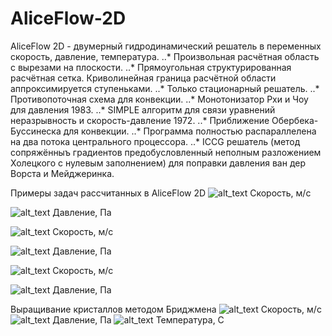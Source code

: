 # AliceFlow-2D

AliceFlow 2D - двумерный гидродинамический решатель в переменных скорость, давление, температура.
..* Произвольная расчётная область с вырезами на плоскости.
..* Прямоугольная структурированная расчётная сетка. Криволинейная граница расчётной области аппроксимируется ступеньками.
..* Только стационарный решатель.
..* Противопоточная схема для конвекции. 
..* Монотонизатор Рхи и Чоу для давления 1983.
..* SIMPLE алгоритм для связи уравнений неразрывность и скорость-давление 1972.
..* Приближение Обербека-Буссинеска для конвекции.
..* Программа полностью распараллелена на два потока центрального процессора.
..* ICCG решатель (метод сопряжённыъ градиентов предобусловленный неполным разложением Холецкого с нулевым заполнением) для поправки давления ван дер Ворста и Мейджеринка.


Примеры задач рассчитанных в AliceFlow 2D
![alt_text](https://github.com/kirill7785/AliceFlow-2D/blob/main/pic/Скорость%202021.jpg)
Cкорость, м/с

![alt_text](https://github.com/kirill7785/AliceFlow-2D/blob/main/pic/Давление%202021.jpg)
Давление, Па

![alt_text](https://raw.githubusercontent.com/kirill7785/AliceFlow-2D/main/pic/Скорость%20в%20сужающемся%20канале.bmp)
Cкорость, м/с

![alt_text](https://raw.githubusercontent.com/kirill7785/AliceFlow-2D/main/pic/Давление%20в%20сужающемся%20канале.bmp)
Давление, Па

![alt_text](https://raw.githubusercontent.com/kirill7785/AliceFlow-2D/main/pic/змеевик%20скорость.bmp)
Cкорость, м/с

![alt_text](https://raw.githubusercontent.com/kirill7785/AliceFlow-2D/main/pic/змеевик%20Давление.bmp)
Давление, Па

Выращивание кристаллов методом Бриджмена
![alt_text](https://raw.githubusercontent.com/kirill7785/AliceFlow-2D/main/pic/Скорость%20Бриджмен%202.bmp)
Cкорость, м/с
![alt_text](https://raw.githubusercontent.com/kirill7785/AliceFlow-2D/main/pic/Давление%20Бриджмен%202.bmp)
Давление, Па
![alt_text](https://raw.githubusercontent.com/kirill7785/AliceFlow-2D/main/pic/Температура%20Бриджмен%202.bmp)
Температура, С
